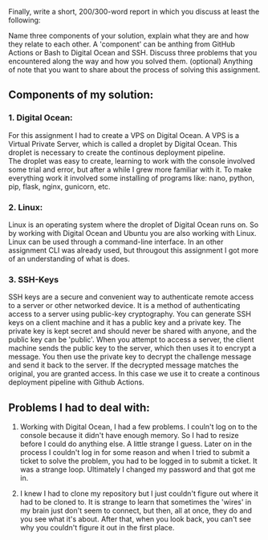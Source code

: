 Finally, write a short, 200/300-word report in which you discuss at least the following:

Name three components of your solution, explain what they are and how they relate to each other. A 'component' can be anthing from GitHub Actions or Bash to Digital Ocean and SSH.
Discuss three problems that you encountered along the way and how you solved them.
(optional) Anything of note that you want to share about the process of solving this assignment.

## Components of my solution:
### 1. Digital Ocean:
  For this assignment I had to create a VPS on Digital Ocean. A VPS is a Virtual Private Server, which is called a droplet by Digital Ocean. This droplet is necessary
  to create the continous deployment pipeline.  
  The droplet was easy to create, learning to work with the console involved some trial and error, but after a while I grew more familiar with it. To make everything
  work it involved some installing of programs like: nano, python, pip, flask, nginx, gunicorn, etc.  

### 2. Linux:
  Linux is an operating system where the droplet of Digital Ocean runs on. So by working with Digital Ocean and Ubuntu you are also working with Linux. Linux can be 
  used through a command-line interface. In an other assignment CLI was already used, but througout this assignment I got more of an understanding of what is does.
  
### 3. SSH-Keys
  SSH keys are a secure and convenient way to authenticate remote access to a server or other networked device. It is a method of authenticating access to a 
  server using public-key cryptography. You can generate SSH keys on a client machine and it has a public key and a private key. The private key is kept secret and
  should never be shared with anyone, and the public key can be 'public'. When you attempt to access a server, the client machine sends the public key to the 
  server, which then uses it to encrypt a message. You then use the private key to decrypt the challenge message and send it back to the server. If the decrypted
  message matches the original, you are granted access. In this case we use it to create a continous deployment pipeline with Github Actions. 

## Problems I had to deal with:
1. Working with Digital Ocean, I had a few problems. I couln't log on to the console because it didn't have enough memory. So I had to resize before I could do 
  anything else. A little strange I guess. Later on in the process I couldn't log in for some reason and when I tried to submit a ticket to solve the problem, you had
  to be logged in to submit a ticket. It was a strange loop. Ultimately I changed my password and that got me in.

2. I knew I had to clone my repository but I just couldn't figure out where it had to be cloned to. It is strange to learn that sometimes the 'wires' in my brain just
  don't seem to connect, but then, all at once, they do and you see what it's about. After that, when you look back, you can't see why you couldn't figure it out in
  the first place.

